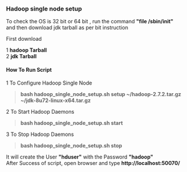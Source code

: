 ### Hadoop single node setup


To check the OS is 32 bit or 64 bit , run the command **"file /sbin/init"**       
and then download jdk tarball as per bit instruction

First download 

1 **hadoop Tarball**               
2 **jdk Tarball** 


#### How To Run Script

1 To Configure Hadoop Single Node             

>**bash hadoop_single_node_setup.sh setup ~/hadoop-2.7.2.tar.gz ~/jdk-8u72-linux-x64.tar.gz**

2 To Start Hadoop Daemons           

>**bash hadoop_single_node_setup.sh start**

3 To Stop Hadoop Daemons            

>**bash hadoop_single_node_setup.sh stop**


It will create the User **"hduser"** with the Password **"hadoop"**           
After Success of script, open browser and type **http://localhost:50070/**



